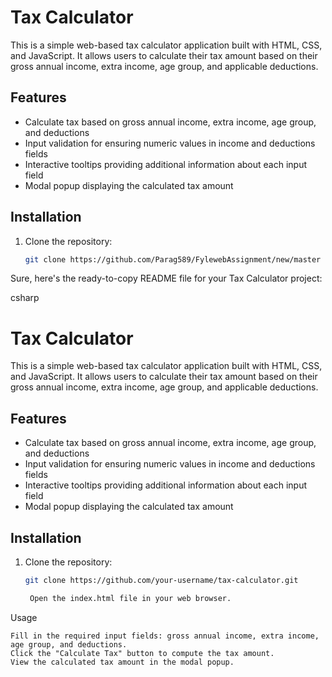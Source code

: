 # Tax Calculator

This is a simple web-based tax calculator application built with HTML, CSS, and JavaScript. It allows users to calculate their tax amount based on their gross annual income, extra income, age group, and applicable deductions.

## Features

- Calculate tax based on gross annual income, extra income, age group, and deductions
- Input validation for ensuring numeric values in income and deductions fields
- Interactive tooltips providing additional information about each input field
- Modal popup displaying the calculated tax amount

## Installation

1. Clone the repository:

   ```bash
   git clone https://github.com/Parag589/FylewebAssignment/new/master

Sure, here's the ready-to-copy README file for your Tax Calculator project:

csharp

# Tax Calculator

This is a simple web-based tax calculator application built with HTML, CSS, and JavaScript. It allows users to calculate their tax amount based on their gross annual income, extra income, age group, and applicable deductions.

## Features

- Calculate tax based on gross annual income, extra income, age group, and deductions
- Input validation for ensuring numeric values in income and deductions fields
- Interactive tooltips providing additional information about each input field
- Modal popup displaying the calculated tax amount

## Installation

1. Clone the repository:

   ```bash
   git clone https://github.com/your-username/tax-calculator.git

    Open the index.html file in your web browser.

Usage

    Fill in the required input fields: gross annual income, extra income, age group, and deductions.
    Click the "Calculate Tax" button to compute the tax amount.
    View the calculated tax amount in the modal popup.   

   
